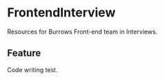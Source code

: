 # FrontendInterview
Resources for Burrows Front-end team in Interviews.

## Feature
Code writing test.

